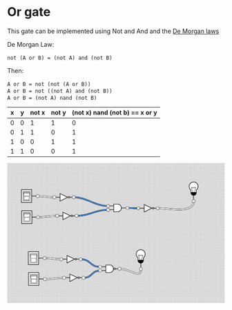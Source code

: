 # Or gate

This gate can be implemented using Not and And and the [De Morgan laws](https://en.wikipedia.org/wiki/De_Morgan%27s_laws)

De Morgan Law:

```(expression)
not (A or B) = (not A) and (not B)
```

Then:

```
A or B = not (not (A or B))
A or B = not ((not A) and (not B))
A or B = (not A) nand (not B)
```


| x   | y   | not x |  not y | (not x) nand (not b) == x or y |
| --- | --- | ----- | ------ | ------------------------------ |
| 0   | 0   | 1     | 1      | 0                              |
| 0   | 1   | 1     | 0      | 1                              |
| 1   | 0   | 0     | 1      | 1                              |
| 1   | 1   | 0     | 0      | 1                              |


![Or gate circuit](Or.png "Or gate")